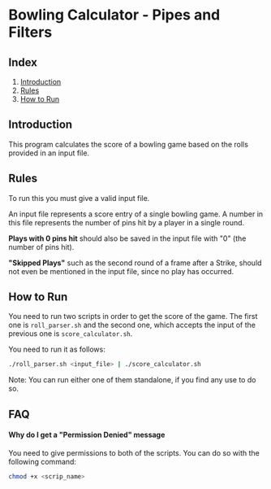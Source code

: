 # Bowling Calculator - Pipes and Filters

## Index

1. [Introduction](#introduction)
2. [Rules](#rules)
3. [How to Run](#how-to-compile-and-run)

## Introduction

This program calculates the score of a bowling game based on the rolls provided in an input file.

## Rules

To run this you must give a valid input file.

An input file represents a score entry of a single bowling game. A number in this file represents the number of pins hit by a player in a single round.

**Plays with 0 pins hit** should also be saved in the input file with "0" (the number of pins hit).

**"Skipped Plays"** such as the second round of a frame after a Strike, should not even be mentioned in the input file, since no play has occurred.

## How to Run

You need to run two scripts in order to get the score of the game. The first one is `roll_parser.sh` and the second one, which accepts the input of the previous one is `score_calculator.sh`.

You need to run it as follows:

```bash
./roll_parser.sh <input_file> | ./score_calculator.sh
```

Note: You can run either one of them standalone, if you find any use to do so.

## FAQ

#### Why do I get a "Permission Denied" message
You need to give permissions to both of the scripts. You can do so with the following command:

```bash
chmod +x <scrip_name>
```